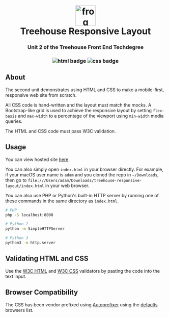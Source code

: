 <h1 align="center">
  <img src="https://github.githubassets.com/images/icons/emoji/unicode/1f438.png" alt="frog emoji" width="64">
  <br />
  Treehouse Responsive Layout
</h1>

<h3 align="center">Unit 2 of the Treehouse Front End Techdegree</h3>

<h3 align="center">
  <img src="https://img.shields.io/badge/-html-e34f26?logo=html5&logoColor=fff" alt="html badge" />
  <img src="https://img.shields.io/badge/-css-1572b6?logo=css3&logoColor=fff" alt="css badge" />
</h3>

## About

The second unit demonstrates using HTML and CSS to make a mobile-first, responsive web site from
scratch.

All CSS code is hand-written and the layout must match the mocks. A Bootstrap-like grid is used to
achieve the responsive layout by setting `flex-basis` and `max-width` to a percentage of the
viewport using `min-width` media queries.

The HTML and CSS code must pass W3C validation.

## Usage

You can view hosted site [here](https://adamelliotfields.github.io/treehouse-responsive-layout/index.html).

You can also simply open `index.html` in your browser directly. For example, if your macOS user name
is `adam` and you cloned the repo in `~/Downloads`, then go to
`file:///Users/adam/Downloads/treehouse-responsive-layout/index.html` in your web browser.

You can also use PHP or Python's built-in HTTP server by running one of these commands in the same
directory as `index.html`.

```bash
# PHP
php -S localhost:8000

# Python 2
python -m SimpleHTTPServer

# Python 3
python3 -m http.server
```

## Validating HTML and CSS

Use the [W3C HTML](https://validator.w3.org/#validate_by_input) and
[W3C CSS](https://jigsaw.w3.org/css-validator/#validate_by_input) validators by pasting the code
into the text input.

## Browser Compatibility

The CSS has been vendor prefixed using [Autoprefixer](https://autoprefixer.github.io) using the
[defaults](https://browsersl.ist/?q=defaults) browsers list.

